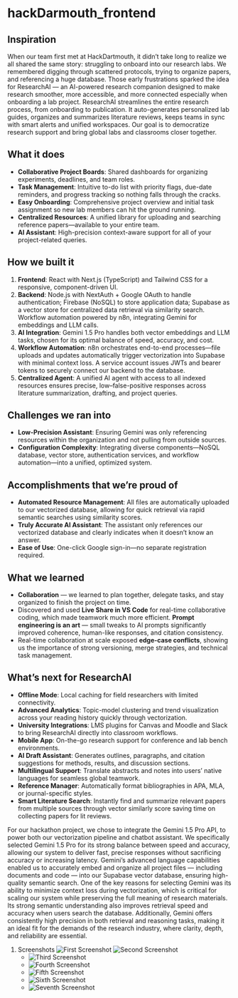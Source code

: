 # hackDarmouth_frontend


## Inspiration
When our team first met at HackDartmouth, it didn’t take long to realize we all shared the same story: struggling to onboard into our research labs. We remembered digging through scattered protocols, trying to organize papers, and referencing a huge database. Those early frustrations sparked the idea for ResearchAI — an AI-powered research companion designed to make research smoother, more accessible, and more connected especially when onboarding a lab project.
ResearchAI streamlines the entire research process, from onboarding to publication. It auto-generates personalized lab guides, organizes and summarizes literature reviews, keeps teams in sync with smart alerts and unified workspaces. Our goal is to democratize research support and bring global labs and classrooms closer together.


## What it does
- **Collaborative Project Boards**: Shared dashboards for organizing experiments, deadlines, and team roles.  
- **Task Management**: Intuitive to-do list with priority flags, due-date reminders, and progress tracking so nothing falls through the cracks.
- **Easy Onboarding**: Comprehensive project overview and initial task assignment so new lab members can hit the ground running.
- **Centralized Resources**: A unified library for uploading and searching reference papers—available to your entire team.
- **AI Assistant**: High-precision context-aware support for all of your project-related queries.


## How we built it
1. **Frontend**: React with Next.js (TypeScript) and Tailwind CSS for a responsive, component-driven UI.  
2. **Backend**: Node.js with NextAuth + Google OAuth to handle authentication; Firebase (NoSQL) to store application data; Supabase as a vector store for centralized data retrieval via similarity search. Workflow automation powered by n8n, integrating Gemini for embeddings and LLM calls.  
3. **AI Integration**: Gemini 1.5 Pro handles both vector embeddings and LLM tasks, chosen for its optimal balance of speed, accuracy, and cost.  
4. **Workflow Automation**: n8n orchestrates end-to-end processes—file uploads and updates automatically trigger vectorization into Supabase with minimal context loss. A service account issues JWTs and bearer tokens to securely connect our backend to the database.  
5. **Centralized Agent**: A unified AI agent with access to all indexed resources ensures precise, low–false-positive responses across literature summarization, drafting, and project queries.  


## Challenges we ran into
- **Low-Precision Assistant**: Ensuring Gemini was only referencing resources within the organization and not pulling from outside sources.  
- **Configuration Complexity**: Integrating diverse components—NoSQL database, vector store, authentication services, and workflow automation—into a unified, optimized system.  

## Accomplishments that we’re proud of
- **Automated Resource Management**: All files are automatically uploaded to our vectorized database, allowing for quick retrieval via rapid semantic searches using similarity scores.  
- **Truly Accurate AI Assistant**: The assistant only references our vectorized database and clearly indicates when it doesn’t know an answer.  
- **Ease of Use**: One-click Google sign-in—no separate registration required.  


## What we learned
- **Collaboration** — we learned to plan together, delegate tasks, and stay organized to finish the project on time.
- Discovered and used **Live Share in VS Code** for real-time collaborative coding, which made teamwork much more efficient.
**Prompt engineering is an art** — small tweaks to AI prompts significantly improved coherence, human-like responses, and citation consistency.
- Real-time collaboration at scale exposed **edge-case conflicts**, showing us the importance of strong versioning, merge strategies, and technical task management.



## What’s next for ResearchAI
- **Offline Mode**: Local caching for field researchers with limited connectivity.  
- **Advanced Analytics**: Topic-model clustering and trend visualization across your reading history quickly through vectorization.  
- **University Integrations**: LMS plugins for Canvas and Moodle and Slack to bring ResearchAI directly into classroom workflows.  
- **Mobile App**: On-the-go research support for conference and lab bench environments.
- **AI Draft Assistant**: Generates outlines, paragraphs, and citation suggestions for methods, results, and discussion sections.  
- **Multilingual Support**: Translate abstracts and notes into users’ native languages for seamless global teamwork.  
- **Reference Manager**: Automatically format bibliographies in APA, MLA, or journal-specific styles.
- **Smart Literature Search**: Instantly find and summarize relevant papers from multiple sources through vector similarly score saving time on collecting papers for lit reviews.  




For our hackathon project, we chose to integrate the Gemini 1.5 Pro API, to power both our vectorization pipeline and chatbot assistant. We specifically selected Gemini 1.5 Pro for its strong balance between speed and accuracy, allowing our system to deliver fast, precise responses without sacrificing accuracy or increasing latency. Gemini’s advanced language capabilities enabled us to accurately embed and organize all project files — including documents and code — into our Supabase vector database, ensuring high-quality semantic search. One of the key reasons for selecting Gemini was its ability to minimize context loss during vectorization, which is critical for scaling our system while preserving the full meaning of research materials. Its strong semantic understanding also improves retrieval speed and accuracy when users search the database. Additionally, Gemini offers consistently high precision in both retrieval and reasoning tasks, making it an ideal fit for the demands of the research industry, where clarity, depth, and reliability are essential.


1. Screenshots
    ![First Screenshot](src/images/screenshots/1.png)
    ![Second Screenshot](src/images/screenshots/2.png)
    - ![Third Screenshot](src/images/screenshots/3.png)
    - ![Fourth Screenshot](src/images/screenshots/4.png)
    - ![Fifth Screenshot](src/images/screenshots/5.png)
    - ![Sixth Screenshot](src/images/screenshots/6.png)
    - ![Seventh Screenshot](src/images/screenshots/7.png)
